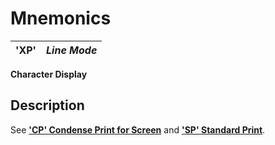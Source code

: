 # Mnemonics

**'XP'** |  **_Line Mode_**  
---|---  
  
**Character Display**

##  Description

See **['CP' Condense Print for Screen](cp.md)** and **['SP' Standard Print](sp.md)**.
